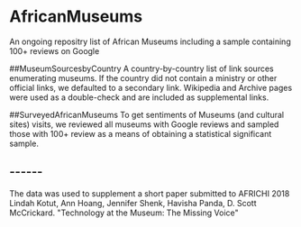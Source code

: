 # AfricanMuseums
An ongoing repositry list of African Museums including a sample containing 100+ reviews on Google

##MuseumSourcesbyCountry
A country-by-country list of link sources enumerating museums. If the country did not contain a ministry or other official links, we defaulted to a secondary link. Wikipedia and Archive pages were used as a double-check and are included as supplemental links.

##SurveyedAfricanMuseums
To get sentiments of Museums (and cultural sites) visits, we reviewed all museums with Google reviews and sampled those with 100+ review as a means of obtaining a statistical significant sample.

## ------
The data was used to supplement a short paper submitted to AFRICHI 2018
Lindah Kotut, Ann Hoang, Jennifer Shenk, Havisha Panda, D. Scott McCrickard. "Technology at the Museum: The Missing Voice"
